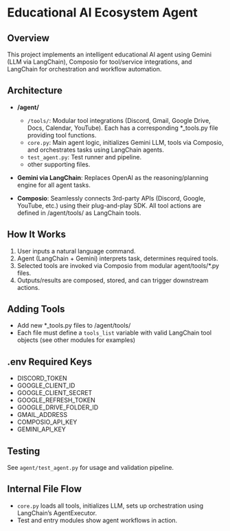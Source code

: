 # Educational AI Ecosystem Agent

## Overview
This project implements an intelligent educational AI agent using Gemini (LLM via LangChain), Composio for tool/service integrations, and LangChain for orchestration and workflow automation.

## Architecture

- **/agent/**
  - `/tools/`: Modular tool integrations (Discord, Gmail, Google Drive, Docs, Calendar, YouTube). Each has a corresponding *_tools.py file providing tool functions.
  - `core.py`: Main agent logic, initializes Gemini LLM, tools via Composio, and orchestrates tasks using LangChain agents.
  - `test_agent.py`: Test runner and pipeline.
  - other supporting files.

- **Gemini via LangChain**: Replaces OpenAI as the reasoning/planning engine for all agent tasks.
- **Composio**: Seamlessly connects 3rd-party APIs (Discord, Google, YouTube, etc.) using their plug-and-play SDK. All tool actions are defined in /agent/tools/ as LangChain tools.

## How It Works
1. User inputs a natural language command.
2. Agent (LangChain + Gemini) interprets task, determines required tools.
3. Selected tools are invoked via Composio from modular agent/tools/*.py files.
4. Outputs/results are composed, stored, and can trigger downstream actions.

## Adding Tools
- Add new *_tools.py files to /agent/tools/
- Each file must define a `tools_list` variable with valid LangChain tool objects (see other modules for examples)

## .env Required Keys
- DISCORD_TOKEN
- GOOGLE_CLIENT_ID
- GOOGLE_CLIENT_SECRET
- GOOGLE_REFRESH_TOKEN
- GOOGLE_DRIVE_FOLDER_ID
- GMAIL_ADDRESS
- COMPOSIO_API_KEY
- GEMINI_API_KEY

## Testing
See `agent/test_agent.py` for usage and validation pipeline.

## Internal File Flow
- `core.py` loads all tools, initializes LLM, sets up orchestration using LangChain’s AgentExecutor.
- Test and entry modules show agent workflows in action.

